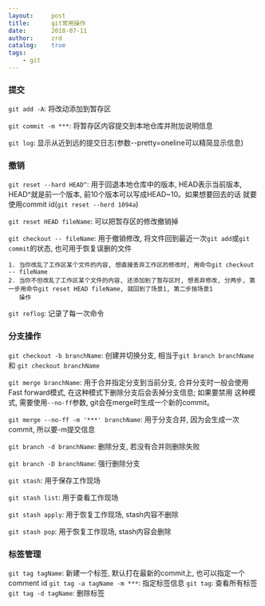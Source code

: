 ```yaml
---
layout:     post
title:      git常用操作
date:       2018-07-11
author:     zrd
catalog:    true
tags:
    - git
---
```


### 提交

`git add -A`: 将改动添加到暂存区    

`git commit -m ***`: 将暂存区内容提交到本地仓库并附加说明信息   

`git log`: 显示从近到远的提交日志(参数--pretty=oneline可以精简显示信息)   

### 撤销

`git reset --hard HEAD^`: 用于回退本地仓库中的版本, HEAD表示当前版本, HEAD^就是前一个版本, 前10个版本可以写成HEAD~10。如果想要回去的话
                          就要使用commit id(`git reset --herd 1094a`)  
                         
`git reset HEAD fileName`: 可以把暂存区的修改撤销掉
                                                                                               
`git checkout -- fileName`: 用于撤销修改, 将文件回到最近一次`git add`或`git commit`的状态, 也可用于恢复误删的文件                          
```
1. 当你改乱了工作区某个文件的内容, 想直接丢弃工作区的修改时, 用命令git checkout -- fileName
2. 当你不但改乱了工作区某个文件的内容, 还添加到了暂存区时, 想丢弃修改, 分两步, 第一步用命令git reset HEAD fileName, 就回到了场景1, 第二步按场景1
   操作
```

`git reflog`: 记录了每一次命令

### 分支操作

`git checkout -b branchName`: 创建并切换分支, 相当于`git branch branchName` 和 `git checkout branchName`                     

`git merge branchName`: 用于合并指定分支到当前分支, 合并分支时一般会使用Fast forward模式, 在这种模式下删除分支后会丢掉分支信息; 如果要禁用
这种模式, 需要使用`--no-ff`参数, git会在merge时生成一个新的commit。

`git merge --no-ff -m '***' branchName`: 用于分支合并, 因为会生成一次commit, 所以要-m提交信息

`git branch -d branchName`: 删除分支, 若没有合并则删除失败  

`git branch -D branchName`: 强行删除分支  

`git stash`: 用于保存工作现场

`git stash list`: 用于查看工作现场

`git stash apply`: 用于恢复工作现场, stash内容不删除

`git stash pop`: 用于恢复工作现场, stash内容会删除

### 标签管理

`git tag tagName`: 新建一个标签, 默认打在最新的commit上, 也可以指定一个comment id
`git tag -a tagName -m ***`: 指定标签信息
`git tag`: 查看所有标签
`git tag -d tagName`: 删除标签








